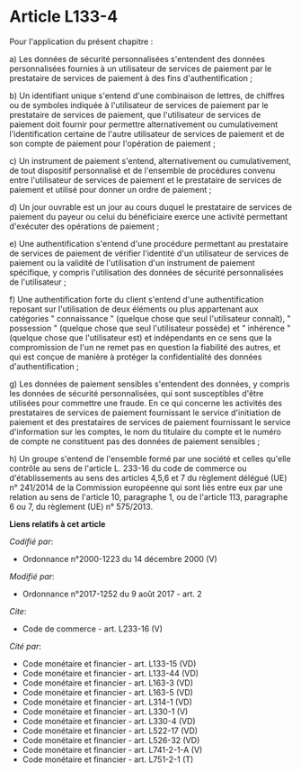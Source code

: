 # Article L133-4

Pour l'application du présent chapitre : 

a) Les données de sécurité personnalisées s'entendent des données personnalisées fournies à un utilisateur de services de
paiement par le prestataire de services de paiement à des fins d'authentification ; 

b) Un identifiant unique s'entend d'une combinaison de lettres, de chiffres ou de symboles indiquée à l'utilisateur de
services de paiement par le prestataire de services de paiement, que l'utilisateur de services de paiement doit fournir pour
permettre alternativement ou cumulativement l'identification certaine de l'autre utilisateur de services de paiement et de
son compte de paiement pour l'opération de paiement ; 

c) Un instrument de paiement s'entend, alternativement ou cumulativement, de tout dispositif personnalisé et de l'ensemble de
procédures convenu entre l'utilisateur de services de paiement et le prestataire de services de paiement et utilisé pour
donner un ordre de paiement ; 

d) Un jour ouvrable est un jour au cours duquel le prestataire de services de paiement du payeur ou celui du bénéficiaire
exerce une activité permettant d'exécuter des opérations de paiement ; 

e) Une authentification s'entend d'une procédure permettant au prestataire de services de paiement de vérifier l'identité
d'un utilisateur de services de paiement ou la validité de l'utilisation d'un instrument de paiement spécifique, y compris
l'utilisation des données de sécurité personnalisées de l'utilisateur ; 

f) Une authentification forte du client s'entend d'une authentification reposant sur l'utilisation de deux éléments ou plus
appartenant aux catégories " connaissance " (quelque chose que seul l'utilisateur connaît), " possession " (quelque chose que
seul l'utilisateur possède) et " inhérence " (quelque chose que l'utilisateur est) et indépendants en ce sens que la
compromission de l'un ne remet pas en question la fiabilité des autres, et qui est conçue de manière à protéger la
confidentialité des données d'authentification ; 

g) Les données de paiement sensibles s'entendent des données, y compris les données de sécurité personnalisées, qui sont
susceptibles d'être utilisées pour commettre une fraude. En ce qui concerne les activités des prestataires de services de
paiement fournissant le service d'initiation de paiement et des prestataires de services de paiement fournissant le service
d'information sur les comptes, le nom du titulaire du compte et le numéro de compte ne constituent pas des données de
paiement sensibles ; 

h) Un groupe s'entend de l'ensemble formé par une société et celles qu'elle contrôle au sens de l'article L. 233-16 du code
de commerce ou d'établissements au sens des articles 4,5,6 et 7 du règlement délégué (UE) n° 241/2014 de la Commission
européenne qui sont liés entre eux par une relation au sens de l'article 10, paragraphe 1, ou de l'article 113, paragraphe 6
ou 7, du règlement (UE) n° 575/2013.

**Liens relatifs à cet article**

_Codifié par_:

  - Ordonnance n°2000-1223 du 14 décembre 2000 (V)

_Modifié par_:

  - Ordonnance n°2017-1252 du 9 août 2017 - art. 2

_Cite_:

  - Code de commerce - art. L233-16 (V)

_Cité par_:

  - Code monétaire et financier - art. L133-15 (VD)
  - Code monétaire et financier - art. L133-44 (VD)
  - Code monétaire et financier - art. L163-3 (VD)
  - Code monétaire et financier - art. L163-5 (VD)
  - Code monétaire et financier - art. L314-1 (VD)
  - Code monétaire et financier - art. L330-1 (V)
  - Code monétaire et financier - art. L330-4 (VD)
  - Code monétaire et financier - art. L522-17 (VD)
  - Code monétaire et financier - art. L526-32 (VD)
  - Code monétaire et financier - art. L741-2-1-A (V)
  - Code monétaire et financier - art. L751-2-1 (T)
